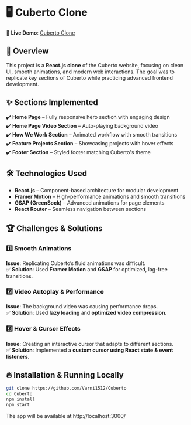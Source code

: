 # 🖥️ Cuberto Clone  

🚀 **Live Demo**: [Cuberto Clone](https://cuberto-beta.vercel.app/)  

## 📌 Overview  
This project is a **React.js clone** of the Cuberto website, focusing on clean UI, smooth animations, and modern web interactions. The goal was to replicate key sections of Cuberto while practicing advanced frontend development.  

## ✨ Sections Implemented  
✔️ **Home Page** – Fully responsive hero section with engaging design  
✔️ **Home Page Video Section** – Auto-playing background video  
✔️ **How We Work Section** – Animated workflow with smooth transitions  
✔️ **Feature Projects Section** – Showcasing projects with hover effects  
✔️ **Footer Section** – Styled footer matching Cuberto's theme  

## 🛠️ Technologies Used  
- **React.js** – Component-based architecture for modular development  
- **Framer Motion** – High-performance animations and smooth transitions   
- **GSAP (GreenSock)** – Advanced animations for page elements  
- **React Router** – Seamless navigation between sections  

## 🏆 Challenges & Solutions  
### 1️⃣ **Smooth Animations**  
**Issue**: Replicating Cuberto’s fluid animations was difficult.  
✅ **Solution**: Used **Framer Motion** and **GSAP** for optimized, lag-free transitions.  

### 2️⃣ **Video Autoplay & Performance**  
**Issue**: The background video was causing performance drops.  
✅ **Solution**: Used **lazy loading** and **optimized video compression**.  

### 3️⃣ **Hover & Cursor Effects**  
**Issue**: Creating an interactive cursor that adapts to different sections.  
✅ **Solution**: Implemented a **custom cursor using React state & event listeners**.  

## 🔥 Installation & Running Locally  
```bash
git clone https://github.com/Varni1512/Cuberto
cd Cuberto
npm install
npm start
```
The app will be available at http://localhost:3000/
